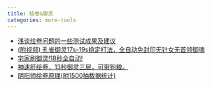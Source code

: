 ```yaml
---
title: 绘卷&御灵
categories: more-tools
---
```

- <a href="https://bbs.nga.cn/read.php?tid=18694739">浅谈绘卷问题的一些测试成果及建议</a>
- <a href="https://bbs.nga.cn/read.php?tid=20789933"> (附视频) 孔雀御灵17s-19s稳定打法，全自动免封印无针女无首领御魂</a>
- <a href="https://www.bilibili.com/video/av84767676">宅家刷御灵!18秒全自动!</a>
- <a href="https://www.bilibili.com/video/av73923156/">神速肝绘卷，13秒御灵三层，可带狗粮。</a>
- <a href="https://bbs.nga.cn/read.php?tid=19063607">阴阳师绘卷原理(附1500抽数据统计)</a>

